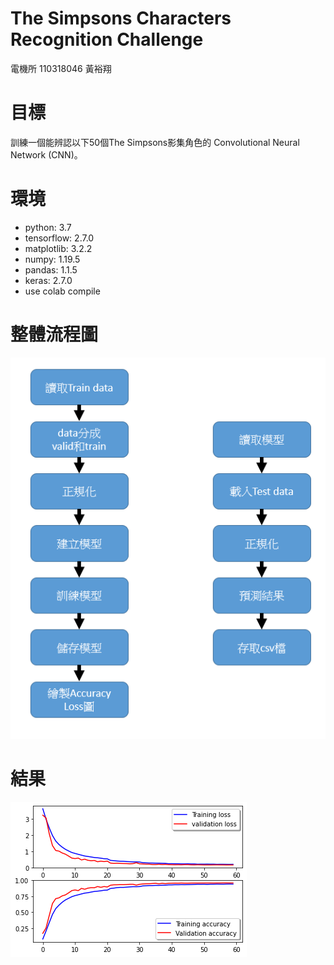 # The Simpsons Characters Recognition Challenge

電機所 110318046 黃裕翔


# 目標
訓練一個能辨認以下50個The Simpsons影集角色的 Convolutional Neural Network (CNN)。

# 環境
* python: 3.7  
* tensorflow: 2.7.0 
* matplotlib: 3.2.2  
* numpy: 1.19.5  
* pandas: 1.1.5  
* keras: 2.7.0  
* use colab compile 


# 整體流程圖
![](flowchart.PNG)

# 結果
![](acc.png)


